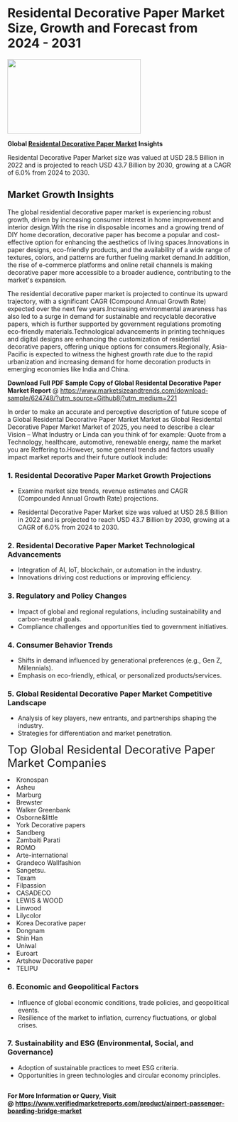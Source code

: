 <H1>Residental Decorative Paper Market Size, Growth and Forecast from 2024 - 2031</H1><img class="aligncenter size-medium wp-image-584254" src="https://thirdeyenews.in/wp-content/uploads/2024/09/Global-Market-Research-300x168.jpeg" alt="" width="300" height="168" /><p><strong>Global&nbsp;<a href="https://www.marketsizeandtrends.com/download-sample/624748/?utm_source=Github8j?utm_medium=221">Residental Decorative Paper Market</a> Insights</strong></p><p>Residental Decorative Paper Market size was valued at USD 28.5 Billion in 2022 and is projected to reach USD 43.7 Billion by 2030, growing at a CAGR of 6.0% from 2024 to 2030.</p><p><h2>Market Growth Insights</h2> <p>The global residential decorative paper market is experiencing robust growth, driven by increasing consumer interest in home improvement and interior design.With the rise in disposable incomes and a growing trend of DIY home decoration, decorative paper has become a popular and cost-effective option for enhancing the aesthetics of living spaces.Innovations in paper designs, eco-friendly products, and the availability of a wide range of textures, colors, and patterns are further fueling market demand.In addition, the rise of e-commerce platforms and online retail channels is making decorative paper more accessible to a broader audience, contributing to the market's expansion.</p> <p>The residential decorative paper market is projected to continue its upward trajectory, with a significant CAGR (Compound Annual Growth Rate) expected over the next few years.Increasing environmental awareness has also led to a surge in demand for sustainable and recyclable decorative papers, which is further supported by government regulations promoting eco-friendly materials.Technological advancements in printing techniques and digital designs are enhancing the customization of residential decorative papers, offering unique options for consumers.Regionally, Asia-Pacific is expected to witness the highest growth rate due to the rapid urbanization and increasing demand for home decoration products in emerging economies like India and China.</p> <p><span class=""><strong>Download Full PDF Sample Copy of Global Residental Decorative Paper Market Report</strong> @ <a href="https://www.marketsizeandtrends.com/download-sample/624748/?utm_source=Github8j?utm_medium=221" target="_blank">https://www.marketsizeandtrends.com/download-sample/624748/?utm_source=Github8j?utm_medium=221</a></span></p><p>In order to make an accurate and perceptive description of future scope of a Global&nbsp;Residental Decorative Paper Market Market as Global&nbsp;Residental Decorative Paper Market Market of 2025, you need to describe a clear Vision &ndash; What Industry or Linda can you think of for example: Quote from a Technology, healthcare, automotive, renewable energy, name the market you are Reffering to.However, some general trends and factors usually impact market reports and their future outlook include:</p><h3>1.&nbsp;<strong>Residental Decorative Paper Market Growth Projections</strong></h3><ul><li>Examine market size trends, revenue estimates and CAGR (Compounded Annual Growth Rate) projections.</li><li><p>Residental Decorative Paper Market size was valued at USD 28.5 Billion in 2022 and is projected to reach USD 43.7 Billion by 2030, growing at a CAGR of 6.0% from 2024 to 2030.</p></li></ul><h3>2.&nbsp;<strong>Residental Decorative Paper Market Technological Advancements</strong></h3><ul><li>Integration of AI, IoT, blockchain, or automation in the industry.</li><li>Innovations driving cost reductions or improving efficiency.</li></ul><h3>3.&nbsp;<strong>Regulatory and Policy Changes</strong></h3><ul><li>Impact of global and regional regulations, including sustainability and carbon-neutral goals.</li><li>Compliance challenges and opportunities tied to government initiatives.</li></ul><h3>4.&nbsp;<strong>Consumer Behavior Trends</strong></h3><ul><li>Shifts in demand influenced by generational preferences (e.g., Gen Z, Millennials).</li><li>Emphasis on eco-friendly, ethical, or personalized products/services.</li></ul><h3>5.&nbsp;<strong>Global Residental Decorative Paper Market Competitive Landscape</strong></h3><ul><li>Analysis of key players, new entrants, and partnerships shaping the industry.</li><li>Strategies for differentiation and market penetration.</li></ul><p data-pm-slice="1 1 []"><span style="color: inherit; font-family: inherit; font-size: 25px;">Top Global Residental Decorative Paper Market Companies</span></p><div class="" data-test-id=""><p><li>Kronospan</li><li> Asheu</li><li> Marburg</li><li> Brewster</li><li> Walker Greenbank</li><li> Osborne&little</li><li> York Decorative papers</li><li> Sandberg</li><li> Zambaiti Parati</li><li> ROMO</li><li> Arte-international</li><li> Grandeco Wallfashion</li><li> Sangetsu.</li><li> Texam</li><li> Filpassion</li><li> CASADECO</li><li> LEWIS & WOOD</li><li> Linwood</li><li> Lilycolor</li><li> Korea Decorative paper</li><li> Dongnam</li><li> Shin Han</li><li> Uniwal</li><li> Euroart</li><li> Artshow Decorative paper</li><li> TELIPU</li></p></div><h3>6.&nbsp;<strong>Economic and Geopolitical Factors</strong></h3><ul><li>Influence of global economic conditions, trade policies, and geopolitical events.</li><li>Resilience of the market to inflation, currency fluctuations, or global crises.</li></ul><h3>7.&nbsp;<strong>Sustainability and ESG (Environmental, Social, and Governance)</strong></h3><ul><li>Adoption of sustainable practices to meet ESG criteria.</li><li>Opportunities in green technologies and circular economy principles.</li></ul><h2><strong style="font-size: 14px;">For More Information or Query, Visit @&nbsp;</strong><a style="background-color: #ffffff; font-size: 14px;" href="https://www.marketsizeandtrends.com/report/residental-decorative-paper-market/" target="_blank">https://www.verifiedmarketreports.com/product/airport-passenger-boarding-bridge-market</a></h2>